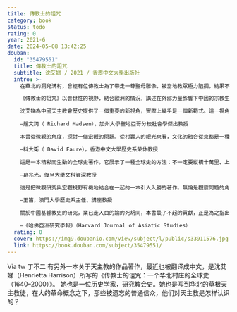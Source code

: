 ```yaml
---
title: 傳教士的詛咒
category: book
status: todo
rating: 0
year: 2021-6
date: 2024-05-08 13:42:25
douban:
  id: "35479551"
  title: 傳教士的詛咒
  subtitle: 沈艾娣 / 2021 / 香港中文大學出版社
  intro: >-
    在華北的洞兒溝村，曾經有位傳教士為了帶走一尊聖母雕像，被當地教眾極力阻攔，結果不歡而散；離開之際，他憤而詛咒這個農村將會遭受七年天災，誰知不幸言中。為了解咒，這些天主教村民走到山上興建了一座七苦聖母堂，年復一年的冰雹才終於停止。口耳相傳的故事還有相類似的版本，它們的共同背景，是傳教士與依附他們的貧苦村民之間千絲萬縷的對抗關係，屬於一場在更大範圍內、日益整合中國天主教和國際教會的博弈。可惜像洞兒溝這樣天主教已經傳播了三百多年的村莊，一直消失於經典的中國史和教會史敘事中。

    《傳教士的詛咒》以普世性的視野，結合歐洲的情況，講述在外部力量影響下中國的宗教生態如何變遷、借鑒與融合。沈艾娣教授透過山西洞兒溝的案例，為我們提供了遠超出「禮儀之爭」或「文化適應」的視域—從17世紀耶穌會傳教開始，天主教就適應了中國傳統文化，只不過中外傳教士、教眾及羅馬教廷，在各種衝突和妥協中無意地形成一股合力，試圖把本地教會拉到全球發展的潮流中，而這個進程一直延續至今。

    沈艾娣為中國天主教會歷史提供了一個重要的新視角，實際上幾乎是一個新範式。這一視角對世俗歷史學來說是變革性的，因為它促使我們重新認識殖民主義的影響，並找出聯繫中國史與世界史的新方法。

    ―趙文詞（ Richard Madsen），加州大學聖地亞哥分校社會學傑出教授

    本書從微觀的角度，探討一個宏觀的問題。從村裏人的眼光來看，文化的融合從來都是一種日常的生活。

    ―科大衛（ David Faure），香港中文大學歷史系榮休教授

    這是一本精彩而生動的全球史著作。它展示了一種全球史的方法：不一定要縱橫十萬里、上下五千年，而可以發掘各種微妙的全球性聯繫、交流和影響。就像這個山西村莊的足跡、認同和想像，竟然遠渡重洋連到了羅馬教廷，這就是全球史。

    ―葛兆光，復旦大學文科資深教授

    這是把微觀研究與宏觀視野有機地結合在一起的一本引人入勝的著作。無論是觀察問題的角度、歷史資料的發掘，還是研究的方法，以及對我們了解天主教在華傳播的曲折經歷，都提供了一個非常有意義的個案。

    ―王笛，澳門大學歷史系主任、講座教授

    關於中國基督教史的研究，業已走入目的論的死胡同，本書最了不起的貢獻，正是為之指出了一條新路。……作者格外強調中國天主教社會生活和宗教實踐在地方和全球兩個層面的互動，由此為中國基督教史研究帶來一種範式轉移，這同樣能啟發中國現代史其他領域的研究。

    ―《哈佛亞洲研究學報》（Harvard Journal of Asiatic Studies）
  rating: 0
  cover: https://img9.doubanio.com/view/subject/l/public/s33911576.jpg
  link: https://book.douban.com/subject/35479551/
---
```


Via tw 丁不二 有另外一本关于天主教的作品著作，最近也被翻译成中文，是沈艾娣（Henrietta Harrison）所写的《传教士的诅咒：一个华北村庄的全球史（1640–2000）》。 她也是一位历史学家，研究教会史。她也是写到华北的草根天主教徒，在大的革命概念之下，那些被遗忘的普通信众，他们对天主教是怎样认识的？